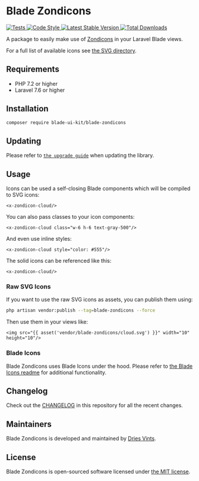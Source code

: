 # Blade Zondicons

<a href="https://github.com/blade-ui-kit/blade-zondicons/actions?query=workflow%3ATests">
    <img src="https://github.com/blade-ui-kit/blade-zondicons/workflows/Tests/badge.svg" alt="Tests">
</a>
<a href="https://github.com/blade-ui-kit/blade-zondicons/actions?query=workflow%3A%22Code+Style%22">
    <img src="https://github.com/blade-ui-kit/blade-zondicons/workflows/Code%20Style/badge.svg" alt="Code Style">
</a>
<a href="https://packagist.org/packages/blade-ui-kit/blade-zondicons">
    <img src="https://poser.pugx.org/blade-ui-kit/blade-zondicons/v/stable.svg" alt="Latest Stable Version">
</a>
<a href="https://packagist.org/packages/blade-ui-kit/blade-zondicons">
    <img src="https://poser.pugx.org/blade-ui-kit/blade-zondicons/d/total.svg" alt="Total Downloads">
</a>

A package to easily make use of [Zondicons](http://www.zondicons.com) in your Laravel Blade views.

For a full list of available icons see [the SVG directory](./resources/svg).

## Requirements

- PHP 7.2 or higher
- Laravel 7.6 or higher

## Installation

```bash
composer require blade-ui-kit/blade-zondicons
```

## Updating

Please refer to [`the upgrade guide`](UPGRADE.md) when updating the library.

## Usage

Icons can be used a self-closing Blade components which will be compiled to SVG icons:

```blade
<x-zondicon-cloud/>
```

You can also pass classes to your icon components:

```blade
<x-zondicon-cloud class="w-6 h-6 text-gray-500"/>
```

And even use inline styles:

```blade
<x-zondicon-cloud style="color: #555"/>
```

The solid icons can be referenced like this:

```blade
<x-zondicon-cloud/>
```

### Raw SVG Icons

If you want to use the raw SVG icons as assets, you can publish them using:

```bash
php artisan vendor:publish --tag=blade-zondicons --force
```

Then use them in your views like:

```blade
<img src="{{ asset('vendor/blade-zondicons/cloud.svg') }}" width="10" height="10"/>
```

### Blade Icons

Blade Zondicons uses Blade Icons under the hood. Please refer to [the Blade Icons readme](https://github.com/blade-ui-kit/blade-icons) for additional functionality.

## Changelog

Check out the [CHANGELOG](CHANGELOG.md) in this repository for all the recent changes.

## Maintainers

Blade Zondicons is developed and maintained by [Dries Vints](https://driesvints.com).

## License

Blade Zondicons is open-sourced software licensed under [the MIT license](LICENSE.md).
